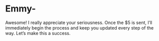 # Emmy-
Awesome! I really appreciate your seriousness. Once the $5 is sent, I’ll immediately begin the process and keep you updated every step of the way. Let’s make this a success.
